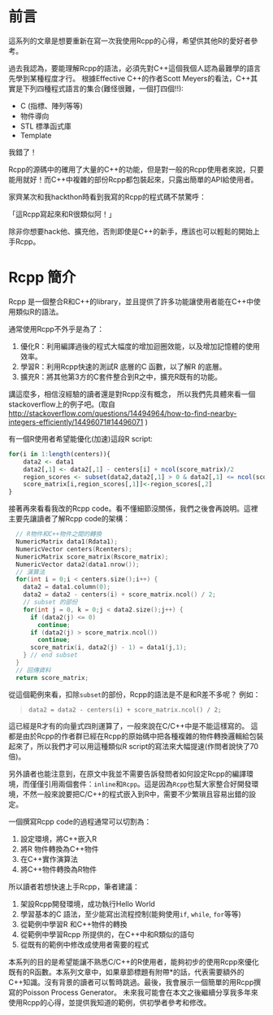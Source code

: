 # 前言

這系列的文章是想要重新在寫一次我使用Rcpp的心得，希望供其他R的愛好者參考。

過去我認為，要能理解Rcpp的語法，必須先對C++這個我個人認為最難學的語言先學到某種程度才行。
根據Effective C++的作者Scott Meyers的看法，C++其實是下列四種程式語言的集合(難怪很難，一個打四個!!):

- C (指標、陣列等等)
- 物件導向
- STL 標準函式庫
- Template

我錯了！

Rcpp的源碼中的確用了大量的C++的功能，但是對一般的Rcpp使用者來說，只要能用就好！而C++中複雜的部份Rcpp都包裝起來，只露出簡單的API給使用者。

家齊某次和我hackthon時看到我寫的Rcpp的程式碼不禁驚呼：

「這Rcpp寫起來和R很類似阿！」

除非你想要hack他、擴充他，否則即使是C++的新手，應該也可以輕鬆的開始上手Rcpp。

# Rcpp 簡介

Rcpp 是一個整合R和C++的library，並且提供了許多功能讓使用者能在C++中使用類似R的語法。

通常使用Rcpp不外乎是為了：

1. 優化R：利用編譯過後的程式大幅度的增加迴圈效能，以及增加記憶體的使用效率。
1. 學習R：利用Rcpp快速的測試R 底層的C 函數，以了解R 的底層。
1. 擴充R：將其他第3方的C套件整合到R之中，擴充R既有的功能。

講這麼多，相信沒經驗的讀者還是對Rcpp沒有概念，
所以我們先具體來看一個stackoverflow上的例子吧。(取自<http://stackoverflow.com/questions/14494964/how-to-find-nearby-integers-efficiently/14496071#14496071>
)

有一個R使用者希望能優化(加速)這段R script:

```r
for(i in 1:length(centers)){
	data2 <- data1
	data2[,1] <- data2[,1] - centers[i] + ncol(score_matrix)/2
	region_scores <- subset(data2,data2[,1] > 0 & data2[,1] <= ncol(score_matrix))
	score_matrix[i,region_scores[,1]]<-region_scores[,2]
}
```

接著再來看看我改的Rcpp code。看不懂細節沒關係，我們之後會再說明。這裡主要先讓讀者了解Rcpp code的架構：

```cpp
  // R物件和C++物件之間的轉換
  NumericMatrix data1(Rdata1); 
  NumericVector centers(Rcenters);
  NumericMatrix score_matrix(Rscore_matrix);
  NumericVector data2(data1.nrow());
  // 演算法
  for(int i = 0;i < centers.size();i++) {
    data2 = data1.column(0);
    data2 = data2 - centers(i) + score_matrix.ncol() / 2;
    // subset 的部份
    for(int j = 0, k = 0;j < data2.size();j++) { 
      if (data2(j) <= 0)
        continue;
      if (data2(j) > score_matrix.ncol())
        continue;
      score_matrix(i, data2(j) - 1) = data1(j,1);
    } // end subset
  }
  // 回傳資料
  return score_matrix;
```

從這個範例來看，扣除`subset`的部份，Rcpp的語法是不是和R差不多呢？ 例如：

> `data2 = data2 - centers(i) + score_matrix.ncol() / 2;`

這已經是R才有的向量式四則運算了，一般來說在C/C++中是不能這樣寫的。
這都是由於Rcpp的作者群已經在Rcpp的原始碼中把各種複雜的物件轉換邏輯給包裝起來了，所以我們才可以用這種類似R script的寫法來大幅提速(作問者說快了70倍)。

另外讀者也能注意到，在原文中我並不需要告訴發問者如何設定Rcpp的編譯環境，而僅僅引用兩個套件：`inline`和`Rcpp`。這是因為`Rcpp`也幫大家整合好開發環境，不然一般來說要把C/C++的程式嵌入到R中，需要不少繁瑣且容易出錯的設定。

一個撰寫Rcpp code的過程通常可以切割為：

1. 設定環境，將C++嵌入R
1. 將R 物件轉換為C++物件
1. 在C++實作演算法
1. 將C++物件轉換為R物件

所以讀者若想快速上手Rcpp，筆者建議：

1. 架設Rcpp開發環境，成功執行Hello World
1. 學習基本的C 語法，至少能寫出流程控制(能夠使用`if`, `while`, `for`等等)
1. 從範例中學習R 和C++物件的轉換
1. 從範例中學習Rcpp 所提供的，在C++中和R類似的語句
1. 從既有的範例中修改成使用者需要的程式

本系列的目的是希望能讓不熟悉C/C++的R使用者，能夠初步的使用Rcpp來優化既有的R函數。本系列文章中，如果章節標題有附帶*的話，代表需要額外的C++知識。沒有背景的讀者可以暫時跳過。最後，我會展示一個簡單的用Rcpp撰寫的Poisson Process Generator。
未來我可能會在本文之後繼續分享我多年來使用Rcpp的心得，並提供我知道的範例，供初學者參考和修改。
